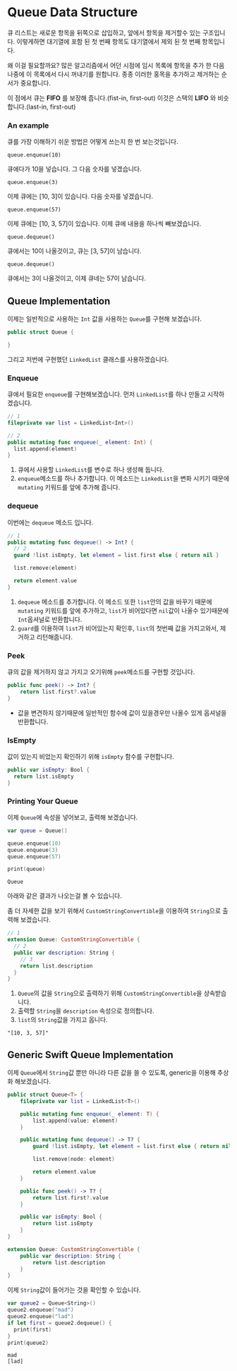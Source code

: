# Queue Data Structure

큐 리스트는 새로운 항목을 뒤쪽으로 삽입하고, 앞에서 항목을 제거할수 있는 구조입니다. 이렇게하면 대기열에 포함 된 첫 번째 항목도 대기열에서 제외 된 첫 번째 항목입니다.

왜 이걸 필요할까요? 많은 알고리즘에서 어던 시점에 임시 목록에 항목을 추가 한 다음 나중에 이 목록에서 다시 꺼내기를 원합니다. 종종 이러한 홍목을 추가하고 제거하는 순서가 중요합니다.

이 점에서 큐는 **FIFO** 를 보장해 줍니다.(fist-in, first-out) 이것은 스택의 **LIFO** 와 비슷합니다.(last-in, first-out)


### An example

큐를 가장 이해하기 쉬운 방법은 어떻게 쓰는지 한 번 보는것입니다.

```
queue.enqueue(10)
```

큐에다가 10을 넣습니다. 그 다음 숫자를 넣겠습니다.

```
queue.enqueue(3)
```

이제 큐에는 [10, 3]이 있습니다. 다음 숫자를 넣겠습니다.

```
queue.enqueue(57)
```

이제 큐에는 [10, 3, 57]이 있습니다. 이제 큐에 내용을 하나씩 빼보겠습니다.

```
queue.dequeue()
```

큐에서는 10이 나올것이고, 큐는 [3, 57]이 남습니다.

```
queue.dequeue()
```

큐에서는 3이 나올것이고, 이제 큐네는 57이 남습니다.


## Queue Implementation

이제는 일반적으로 사용하는 ```Int``` 값을 사용하는 ```Queue```를 구현해 보겠습니다.

```Swift
public struct Queue {

}
```

그리고 저번에 구현했던 ```LinkedList``` 클래스를 사용하겠습니다.


### Enqueue

큐에서 필요한 ```enqueue```를 구현해보겠습니다. 먼저 ```LinkedList```를 하나 만들고 시작하겠습니다.

```Swift
// 1
fileprivate var list = LinkedList<Int>()

// 2
public mutating func enqueue(_ element: Int) {
  list.append(element)
}
```

1. 큐에서 사용할 ```LinkedList```를 변수로 하나 생성해 둡니다.
2. ```enqueue```메소드를 하나 추가합니다. 이 메소드는 ```LinkedList```을 변화 시키기 때문에 ```mutating``` 키워드를 앞에 추가해 줍니다.


### dequeue

이번에는 ```dequeue``` 메소드 입니다.

```Swift
// 1
public mutating func dequeue() -> Int? {
  // 2
  guard !list.isEmpty, let element = list.first else { return nil }

  list.remove(element)

  return element.value
}
```

1. ```dequeue``` 메소드를 추가합니다. 이 메소드 또한 ```list```안의 값을 바꾸기 때문에 ```mutating``` 키워드를 앞에 추가하고, ```list```가 비어있다면 ```nil```값이 나올수 있기때문에 ```Int```옵셔널로 반환합니다.
2. ```guard```를 이용하여 ```list```가 비어있는지 확인후, ```list```의 첫번째 값을 가지고와서, 제거하고 리턴해줍니다.


### Peek

큐의 값을 제거하지 않고 가지고 오기위해 ```peek```메소드를 구현할 것입니다.

```Swift
public func peek() -> Int? {
    return list.first?.value
}
```
- 값을 변견하지 않기때문에 일반적인 함수에 값이 있을경우만 나올수 있게 옵셔널을 반환합니다.


### IsEmpty

값이 있는지 비었는지 확인하기 위해 ```isEmpty``` 함수를 구현합니다.

```Swift
public var isEmpty: Bool {
  return list.isEmpty
}
```


### Printing Your Queue

이제 ```Queue```에 속성을 넣어보고, 출력해 보겠습니다.

```Swift
var queue = Queue()

queue.enqueue(10)
queue.enqueue(3)
queue.enqueue(57)

print(queue)
```

```
Queue
```

아래와 같은 결과가 나오는걸 볼 수 있습니다.

좀 더 자세한 값을 보기 위해서 ```CustomStringConvertible```을 이용하여 ```String```으로 출력해 보겠습니다.

```Swift
// 1
extension Queue: CustomStringConvertible {
  // 2
  public var description: String {
    // 3
    return list.description
  }
}
```

1. ```Queue```의 값을 ```String```으로 출력하기 위해 ```CustomStringConvertible```을 상속받습니다.
2. 출력할 ```String```을 ```description``` 속성으로 정의합니다.
3. ```list```의 ```String```값을 가지고 옵니다.

 ```
"[10, 3, 57]"
 ```


## Generic Swift Queue Implementation

이제 ```Queue```에서 ```String```값 뿐만 아니라 다른 값을 쓸 수 있도록, generic을 이용해 추상화 해보겠습니다.

```Swift
public struct Queue<T> {
    fileprivate var list = LinkedList<T>()

    public mutating func enqueue(_ element: T) {
        list.append(value: element)
    }

    public mutating func dequeue() -> T? {
        guard !list.isEmpty, let element = list.first else { return nil }

        list.remove(node: element)

        return element.value
    }

    public func peek() -> T? {
        return list.first?.value
    }

    public var isEmpty: Bool {
        return list.isEmpty
    }
}

extension Queue: CustomStringConvertible {
    public var description: String {
        return list.description
    }
}
```

이제 ```String```값이 들어가는 것을 확인할 수 있습니다.

```Swift
var queue2 = Queue<String>()
queue2.enqueue("mad")
queue2.enqueue("lad")
if let first = queue2.dequeue() {
  print(first)
}
print(queue2)
```

```
mad
[lad]
```
